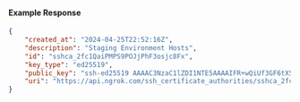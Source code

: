 <!-- Code generated for API Clients. DO NOT EDIT. -->

#### Example Response

```json
{
	"created_at": "2024-04-25T22:52:16Z",
	"description": "Staging Environment Hosts",
	"id": "sshca_2fc1QaiPMPS9POJjPhF3osjc8Fx",
	"key_type": "ed25519",
	"public_key": "ssh-ed25519 AAAAC3NzaC1lZDI1NTE5AAAAIFR+wQiUf3GF6tXSx/e6NN/4L2cLOsdYG0C2jkfv/bsC",
	"uri": "https://api.ngrok.com/ssh_certificate_authorities/sshca_2fc1QaiPMPS9POJjPhF3osjc8Fx"
}
```
